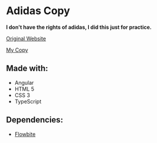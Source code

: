 # Adidas Copy

**I don't have the rights of adidas, I did this just for practice.**

[Original Website](https://www.adidas.com.ar/)

[My Copy](https://angular-adidas-ly9kw4qo1-tomascmpsn.vercel.app)

## Made with:

* Angular
* HTML 5
* CSS 3
* TypeScript

## Dependencies:

* [Flowbite](https://flowbite.com/)
